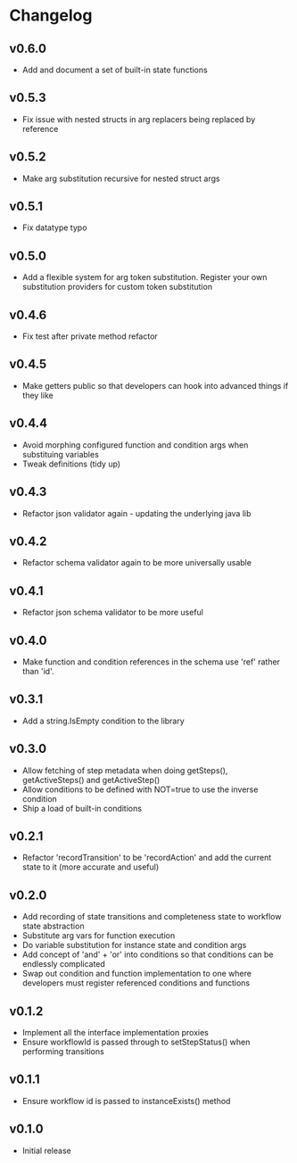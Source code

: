 # Changelog

## v0.6.0

* Add and document a set of built-in state functions

## v0.5.3

* Fix issue with nested structs in arg replacers being replaced by reference

## v0.5.2

* Make arg substitution recursive for nested struct args

## v0.5.1

* Fix datatype typo

## v0.5.0

* Add a flexible system for arg token substitution. Register your own substitution providers for custom token substitution

## v0.4.6

*  Fix test after private method refactor

## v0.4.5

* Make getters public so that developers can hook into advanced things if they like

## v0.4.4

* Avoid morphing configured function and condition args when substituing variables
* Tweak definitions (tidy up)

## v0.4.3

* Refactor json validator again - updating the underlying java lib

## v0.4.2

* Refactor schema validator again to be more universally usable

## v0.4.1

* Refactor json schema validator to be more useful

## v0.4.0

* Make function and condition references in the schema use 'ref' rather than 'id'.

## v0.3.1

* Add a string.IsEmpty condition to the library

## v0.3.0

* Allow fetching of step metadata when doing getSteps(), getActiveSteps() and getActiveStep()
* Allow conditions to be defined with NOT=true to use the inverse condition
* Ship a load of built-in conditions

## v0.2.1

* Refactor 'recordTransition' to be 'recordAction' and add the current state to it (more accurate and useful)

## v0.2.0

* Add recording of state transitions and completeness state to workflow state abstraction
* Substitute arg vars for function execution
* Do variable substitution for instance state and condition args
* Add concept of 'and' + 'or' into conditions so that conditions can be endlessly complicated
* Swap out condition and function implementation to one where developers must register referenced conditions and functions

## v0.1.2

* Implement all the interface implementation proxies
* Ensure workflowId is passed through to setStepStatus() when performing transitions

## v0.1.1

* Ensure workflow id is passed to instanceExists() method

## v0.1.0

* Initial release